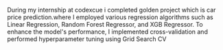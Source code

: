 During my internship at codexcue i completed golden project which is car price prediction.where I employed various regression algorithms such as Linear Regression, Random Forest Regressor, and XGB Regressor. 
To enhance the model's performance, I implemented cross-validation and performed hyperparameter tuning using Grid Search CV
